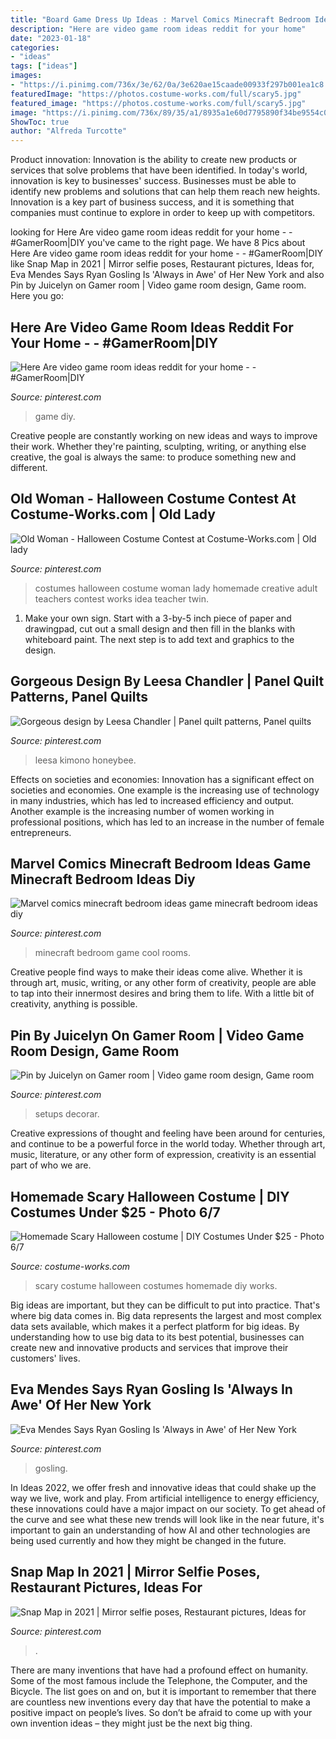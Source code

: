 ```yaml
---
title: "Board Game Dress Up Ideas : Marvel Comics Minecraft Bedroom Ideas Game Minecraft Bedroom Ideas Diy"
description: "Here are video game room ideas reddit for your home"
date: "2023-01-18"
categories:
- "ideas"
tags: ["ideas"]
images:
- "https://i.pinimg.com/736x/3e/62/0a/3e620ae15caade00933f297b001ea1c8.jpg"
featuredImage: "https://photos.costume-works.com/full/scary5.jpg"
featured_image: "https://photos.costume-works.com/full/scary5.jpg"
image: "https://i.pinimg.com/736x/89/35/a1/8935a1e60d7795890f34be9554c0cd32.jpg"
ShowToc: true
author: "Alfreda Turcotte"
---
```



Product innovation:
Innovation is the ability to create new products or services that solve problems that have been identified. In today's world, innovation is key to businesses' success. Businesses must be able to identify new problems and solutions that can help them reach new heights. Innovation is a key part of business success, and it is something that companies must continue to explore in order to keep up with competitors.

	

		
looking for Here Are video game room ideas reddit for your home - - #GamerRoom|DIY you've came to the right page. We have 8 Pics about Here Are video game room ideas reddit for your home - - #GamerRoom|DIY like Snap Map in 2021 | Mirror selfie poses, Restaurant pictures, Ideas for, Eva Mendes Says Ryan Gosling Is &#039;Always in Awe&#039; of Her New York and also Pin by Juicelyn on Gamer room | Video game room design, Game room. Here you go:
		
    
## Here Are Video Game Room Ideas Reddit For Your Home - - #GamerRoom|DIY

<img loading=lazy src="https://i.pinimg.com/736x/9f/cb/92/9fcb92bdf5d859704ba16b139f667fa2.jpg" onerror="this.onerror=null;this.src='https://tse2.mm.bing.net/th?id=OIP.1XbL-ll7uF4YyFzpwcjnIwHaLH&amp;pid=15.1';" alt="Here Are video game room ideas reddit for your home - - #GamerRoom|DIY">

_Source: pinterest.com_

>game diy. 

	

Creative people are constantly working on new ideas and ways to improve their work. Whether they're painting, sculpting, writing, or anything else creative, the goal is always the same: to produce something new and different.

    
## Old Woman - Halloween Costume Contest At Costume-Works.com | Old Lady

<img loading=lazy src="https://i.pinimg.com/736x/35/33/f1/3533f16764453274bd56041579eb9451--cute-costumes-woman-halloween-costumes.jpg" onerror="this.onerror=null;this.src='https://tse3.mm.bing.net/th?id=OIP.XTUe1mqGrI8HiIRHcJ9hGAHaLF&amp;pid=15.1';" alt="Old Woman - Halloween Costume Contest at Costume-Works.com | Old lady">

_Source: pinterest.com_

>costumes halloween costume woman lady homemade creative adult teachers contest works idea teacher twin. 

	

1. Make your own sign. Start with a 3-by-5 inch piece of paper and drawingpad, cut out a small design and then fill in the blanks with whiteboard paint. The next step is to add text and graphics to the design.

    
## Gorgeous Design By Leesa Chandler | Panel Quilt Patterns, Panel Quilts

<img loading=lazy src="https://i.pinimg.com/736x/ec/38/a4/ec38a47ab4f299622022a70ceea7d61d.jpg" onerror="this.onerror=null;this.src='https://tse3.mm.bing.net/th?id=OIP.ku0sFqtdFh3PJcCq1tsRLwAAAA&amp;pid=15.1';" alt="Gorgeous design by Leesa Chandler | Panel quilt patterns, Panel quilts">

_Source: pinterest.com_

>leesa kimono honeybee. 

	

Effects on societies and economies:
Innovation has a significant effect on societies and economies. One example is the increasing use of technology in many industries, which has led to increased efficiency and output. Another example is the increasing number of women working in professional positions, which has led to an increase in the number of female entrepreneurs.

    
## Marvel Comics Minecraft Bedroom Ideas Game Minecraft Bedroom Ideas Diy

<img loading=lazy src="https://i.pinimg.com/736x/89/35/a1/8935a1e60d7795890f34be9554c0cd32.jpg" onerror="this.onerror=null;this.src='https://tse4.mm.bing.net/th?id=OIP.n9sn9BvGbN93JnY37tBsBAHaLH&amp;pid=15.1';" alt="Marvel comics minecraft bedroom ideas game minecraft bedroom ideas diy">

_Source: pinterest.com_

>minecraft bedroom game cool rooms. 

	

Creative people find ways to make their ideas come alive. Whether it is through art, music, writing, or any other form of creativity, people are able to tap into their innermost desires and bring them to life. With a little bit of creativity, anything is possible.

    
## Pin By Juicelyn On Gamer Room | Video Game Room Design, Game Room

<img loading=lazy src="https://i.pinimg.com/736x/0d/5f/cc/0d5fccff6cf814ba491ede97ee55e7f8.jpg" onerror="this.onerror=null;this.src='https://tse2.mm.bing.net/th?id=OIP.z4oY5nqJ_lyOg2PLmiHdNQHaJ4&amp;pid=15.1';" alt="Pin by Juicelyn on Gamer room | Video game room design, Game room">

_Source: pinterest.com_

>setups decorar. 

	

Creative expressions of thought and feeling have been around for centuries, and continue to be a powerful force in the world today. Whether through art, music, literature, or any other form of expression, creativity is an essential part of who we are.

    
## Homemade Scary Halloween Costume | DIY Costumes Under $25 - Photo 6/7

<img loading=lazy src="https://photos.costume-works.com/full/scary5.jpg" onerror="this.onerror=null;this.src='https://tse3.mm.bing.net/th?id=OIP.13s569Qw9MrHlPMMoGz1IwHaJ3&amp;pid=15.1';" alt="Homemade Scary Halloween costume | DIY Costumes Under $25 - Photo 6/7">

_Source: costume-works.com_

>scary costume halloween costumes homemade diy works. 

	

Big ideas are important, but they can be difficult to put into practice. That's where big data comes in. Big data represents the largest and most complex data sets available, which makes it a perfect platform for big ideas. By understanding how to use big data to its best potential, businesses can create new and innovative products and services that improve their customers' lives.

    
## Eva Mendes Says Ryan Gosling Is &#039;Always In Awe&#039; Of Her New York

<img loading=lazy src="https://i.pinimg.com/736x/87/c9/8d/87c98dfea4ba6542c0873f4575bc768e.jpg" onerror="this.onerror=null;this.src='https://tse3.mm.bing.net/th?id=OIP.vfgkUoJppFAenncwyiGMxwHaLG&amp;pid=15.1';" alt="Eva Mendes Says Ryan Gosling Is &#039;Always in Awe&#039; of Her New York">

_Source: pinterest.com_

>gosling. 

	

In Ideas 2022, we offer fresh and innovative ideas that could shake up the way we live, work and play. From artificial intelligence to energy efficiency, these innovations could have a major impact on our society. To get ahead of the curve and see what these new trends will look like in the near future, it's important to gain an understanding of how AI and other technologies are being used currently and how they might be changed in the future.

    
## Snap Map In 2021 | Mirror Selfie Poses, Restaurant Pictures, Ideas For

<img loading=lazy src="https://i.pinimg.com/736x/3e/62/0a/3e620ae15caade00933f297b001ea1c8.jpg" onerror="this.onerror=null;this.src='https://tse1.mm.bing.net/th?id=OIP.zvRZ8k2kvDdGnb-tk2UIYwHaNw&amp;pid=15.1';" alt="Snap Map in 2021 | Mirror selfie poses, Restaurant pictures, Ideas for">

_Source: pinterest.com_

>. 

	

There are many inventions that have had a profound effect on humanity. Some of the most famous include the Telephone, the Computer, and the Bicycle. The list goes on and on, but it is important to remember that there are countless new inventions every day that have the potential to make a positive impact on people’s lives. So don’t be afraid to come up with your own invention ideas – they might just be the next big thing.

